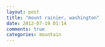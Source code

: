 ```yaml
---
layout: post
title: "mount rainier, washington"
date: 2012-07-19 01:14
comments: true
categories: mountain
---
```

